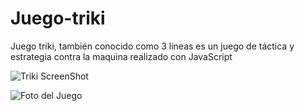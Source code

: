 # Juego-triki
Juego triki, también conocido como 3 lineas es un juego de  táctica y estrategia contra la maquina realizado con JavaScript

![Triki ScreenShot](https://user-images.githubusercontent.com/68045913/91335772-7dce3c80-e796-11ea-94aa-4460e1946bbb.PNG)

![Foto del Juego](https://user-images.githubusercontent.com/68045913/91335341-df41db80-e795-11ea-914f-c3c9bc94a8a5.PNG)
